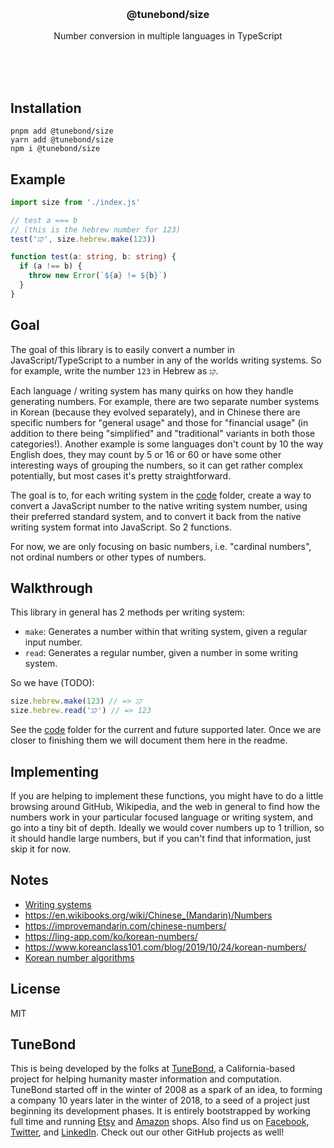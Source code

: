 <br/>
<br/>
<br/>
<br/>
<br/>
<br/>
<br/>

<h3 align='center'>@tunebond/size</h3>
<p align='center'>
  Number conversion in multiple languages in TypeScript
</p>

<br/>
<br/>
<br/>

## Installation

```
pnpm add @tunebond/size
yarn add @tunebond/size
npm i @tunebond/size
```

## Example

```ts
import size from './index.js'

// test a === b
// (this is the hebrew number for 123)
test('קג', size.hebrew.make(123))

function test(a: string, b: string) {
  if (a !== b) {
    throw new Error(`${a} != ${b}`)
  }
}
```

## Goal

The goal of this library is to easily convert a number in
JavaScript/TypeScript to a number in any of the worlds writing systems.
So for example, write the number `123` in Hebrew as `קג`.

Each language / writing system has many quirks on how they handle
generating numbers. For example, there are two separate number systems
in Korean (because they evolved separately), and in Chinese there are
specific numbers for "general usage" and those for "financial usage" (in
addition to there being "simplified" and "traditional" variants in both
those categories!). Another example is some languages don't count by 10
the way English does, they may count by 5 or 16 or 60 or have some other
interesting ways of grouping the numbers, so it can get rather complex
potentially, but most cases it's pretty straightforward.

The goal is to, for each writing system in the
[code](https://github.com/tunebond/size.js/tree/make/code) folder,
create a way to convert a JavaScript number to the native writing system
number, using their preferred standard system, and to convert it back
from the native writing system format into JavaScript. So 2 functions.

For now, we are only focusing on basic numbers, i.e. "cardinal numbers",
not ordinal numbers or other types of numbers.

## Walkthrough

This library in general has 2 methods per writing system:

- `make`: Generates a number within that writing system, given a regular
  input number.
- `read`: Generates a regular number, given a number in some writing
  system.

So we have (TODO):

```ts
size.hebrew.make(123) // => קג
size.hebrew.read('קג') // => 123
```

See the [code](https://github.com/tunebond/size.js/tree/make/code)
folder for the current and future supported later. Once we are closer to
finishing them we will document them here in the readme.

## Implementing

If you are helping to implement these functions, you might have to do a
little browsing around GitHub, Wikipedia, and the web in general to find
how the numbers work in your particular focused language or writing
system, and go into a tiny bit of depth. Ideally we would cover numbers
up to 1 trillion, so it should handle large numbers, but if you can't
find that information, just skip it for now.

## Notes

- [Writing systems](https://en.wikipedia.org/wiki/List_of_writing_systems)
- https://en.wikibooks.org/wiki/Chinese_(Mandarin)/Numbers
- https://improvemandarin.com/chinese-numbers/
- https://ling-app.com/ko/korean-numbers/
- https://www.koreanclass101.com/blog/2019/10/24/korean-numbers/
- [Korean number algorithms](https://github.com/AdamDavisDeveloper/learn-korean-numbers/blob/master/app.js)

## License

MIT

## TuneBond

This is being developed by the folks at [TuneBond](https://tune.bond), a
California-based project for helping humanity master information and
computation. TuneBond started off in the winter of 2008 as a spark of an
idea, to forming a company 10 years later in the winter of 2018, to a
seed of a project just beginning its development phases. It is entirely
bootstrapped by working full time and running
[Etsy](https://etsy.com/shop/tunebond) and
[Amazon](https://www.amazon.com/s?rh=p_27%3AMount+Build) shops. Also
find us on [Facebook](https://www.facebook.com/tunebond),
[Twitter](https://twitter.com/tunebond), and
[LinkedIn](https://www.linkedin.com/company/tunebond). Check out our
other GitHub projects as well!
